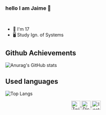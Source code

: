 ### hello I am Jaime 👋

<br />

- 🎂 I'm 17
- 🖥️ Study Ign. of Systems

## Github Achievements

![Anurag's GitHub stats](https://github-readme-stats.vercel.app/api?username=novicion&show_icons=true&theme=radical)

## Used languages

![Top Langs](https://github-readme-stats.vercel.app/api/top-langs/?username=novicion&langs_count=8)

<p align="center">
  <a href="https://twitter.com/NovicionDev">
    <img align="center" alt="Twitter" width="28px" src="https://raw.githubusercontent.com/anuraghazra/anuraghazra/master/assets/twitter.svg" />
  </a>
  <a href="https://discord.gg/D9JShpPJb9">
    <img align="center" alt="Discord" width="28px" src="https://raw.githubusercontent.com/anuraghazra/anuraghazra/master/assets/discord-round.svg" />
  </a>
  <a href="https://www.instagram.com/noviciondev/">
    <img align="center" alt="Instagram" width="28px" src="https://cdn.discordapp.com/attachments/972628722500898856/1054145888441860176/Instagram-Icon.png" />
  </a>
</p>
